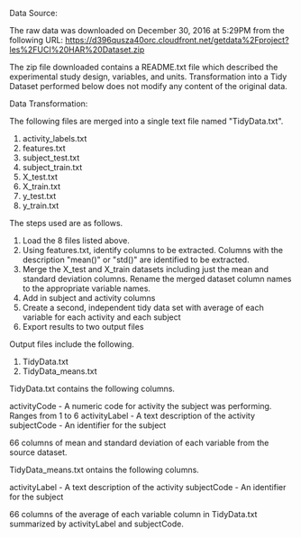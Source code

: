 Data Source:

The raw data was downloaded on December 30, 2016 at 5:29PM from the following URL:
https://d396qusza40orc.cloudfront.net/getdata%2Fproject?les%2FUCI%20HAR%20Dataset.zip

The zip file downloaded contains a README.txt file which described the experimental study design, variables, and units.
Transformation into a Tidy Dataset performed below does not modify any content of the original data.

Data Transformation:

The following files are merged into a single text file named "TidyData.txt".

1. activity_labels.txt
2. features.txt
3. subject_test.txt
4. subject_train.txt
5. X_test.txt
6. X_train.txt
7. y_test.txt
8. y_train.txt

The steps used are as follows.

1. Load the 8 files listed above.
2. Using features.txt, identify columns to be extracted. Columns with the description "mean()" or "std()" are identified to be extracted.
3. Merge the X_test and X_train datasets including just the mean and standard deviation columns. Rename the merged dataset column names to the appropriate variable names.
4. Add in subject and activity columns
5. Create a second, independent tidy data set with average of each variable for each activity and each subject
6. Export results to two output files

Output files include the following.

1. TidyData.txt
2. TidyData_means.txt

TidyData.txt contains the following columns.

activityCode - A numeric code for activity the subject was performing. Ranges from 1 to 6
activityLabel - A text description of the activity
subjectCode - An identifier for the subject

66 columns of mean and standard deviation of each variable from the source dataset.

TidyData_means.txt ontains the following columns.

activityLabel - A text description of the activity
subjectCode - An identifier for the subject

66 columns of the average of each variable column in TidyData.txt summarized by activityLabel and subjectCode.
